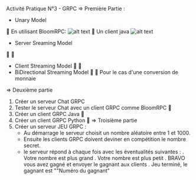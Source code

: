 Activité Pratique N°3 - GRPC
=> Première Partie :
- Unary Model

🎯 En utilisant BloomRPC:
![alt text](https://user-images.githubusercontent.com/116807307/235531460-5d029f66-e48d-4f4d-8f4e-feb44c2fe738.gif)
🎯 Un client java 
![alt text](https://user-images.githubusercontent.com/116807307/235531614-4d344e06-37a7-4976-b4df-35442acc2124.gif)
- Server Sreaming Model

🎯
🎯
- Client Streaming Model
🎯
🎯
- BiDirectional Streaming Model
🎯
🎯
Pour le cas d'une conversion de monnaie

=> Deuxième partie
 1. Créer un serveur Chat GRPC
 2. Tester le serveur Chat avec un client GRPC comme BloomRPC
 🎯
 3. Créer un client GRPC Java
 🎯
 4. Créer un client GRPC Python
 🎯
=> Troisième partie
 1. Créer un serveur JEU GRPC :
     - Au démarrage le serveur choisit un nombre aléatoire entre 1 et 1000. 
     - Ensuite les clients GRPC doivent deviner en compétition le nombre secret.
     - le serveur répond à chaque fois avec les éventualités suivantes :
        . Votre nombre est plus grand
        . Votre nombre est plus petit
        . BRAVO vous avez gagné et envoyer le gagnant aux clients
        . Jeu terminé, le gagnant est ""Numéro du gagnant"
